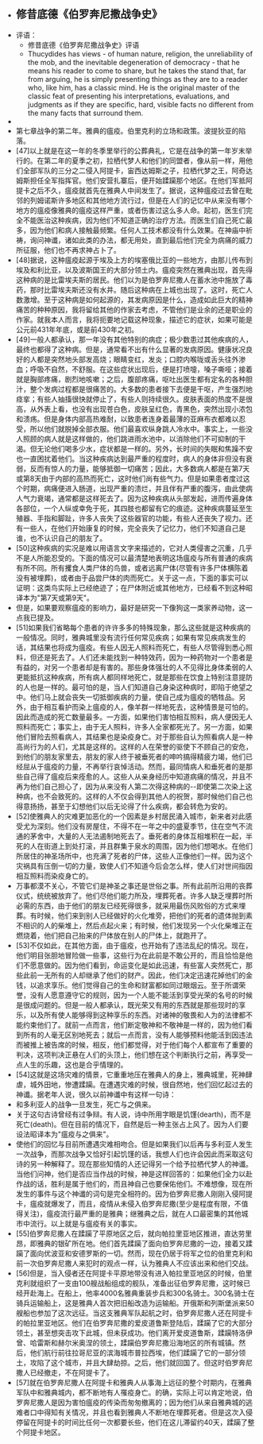 - ## 修昔底德《伯罗奔尼撒战争史》
- 评语：
    - 修昔底德《伯罗奔尼撒战争史》评语
    - Thucydides has views - of human nature, religion, the unreliability of the mob, and the inevitable degeneration of democracy - that he means his reader to come to share, but he takes the stand that, far from arguing, he is simply presenting things as they are to a reader who, like him, has a classic mind. He is the original master of the classic feat of presenting his interpretations, evaluations, and judgments as if they are specific, hard, visible facts no different from the many facts that surround them.
- 
- 第七章战争的第二年。雅典的瘟疫。伯里克利的立场和政策。波提狄亚的陷落。
- [47]以上就是在这一年的冬季里举行的公葬典礼，它是在战争的第一年岁末举行的。在第二年的夏季之初，拉栖代梦人和他们的同盟者，像从前一样，用他们全部军队的三分之二侵入阿提卡，宙西达姆斯之子，拉栖代梦之王，阿奇达姆斯担任全军指挥官。他们安营扎寨后，便开始蹂躏那个地区。在他们军抵阿提卡之后不久，瘟疫就首先在雅典人中间发生了。据说，这种瘟疫过去曾在毗邻的列姆诺斯许多地区和其他地方流行过，但是在人们的记忆中从来没有哪个地方的瘟疫像雅典的瘟疫这样严重，或者伤害过这么多人命。起初，医生们完全不能医治这种疾病，因为他们不知道正确的治疗方法。而医生们自己死亡最多，因为他们和病人接触最频繁。任何人工技术都没有什么效果。在神庙中祈祷，询问神谶，诸如此类的办法，都无用处，直到最后他们完全为病痛的威力所征服，他们也不再求神占卜了。
- [48]据说，这种瘟疫起源于埃及上方的埃塞俄比亚的一些地方，由那儿传布到埃及和利比亚，以及波斯国王的大部分领土内。瘟疫突然在雅典出现，首先得这种病的是比雷埃夫斯的居民。他们以为是伯罗奔尼撒人在蓄水池中施放了毒药，那时比雷埃夫斯还没有水井。随后这种病在上城也出现了。这时，死亡人数激增。至于这种病是如何起源的，其发病原因是什么，造成如此巨大的精神痛苦的种种原因，我将留给其他的作家去考虑，不管他们是业余的还是职业的作家。就我本人而言，我将扼要地记载这种现象，描述它的症状，如果可能是公元前431年年底，或是前430年之初。
- [49]一般人都承认，那一年没有其他特别的病症；极少数患过其他疾病的人，最终也都得了这种病。但是，通常看不出有什么显著的发病原因。健康状况良好的人都是突然地头部发高烧；眼睛变红，发炎；口腔内喉咙或舌头往外渗血；呼吸不自然，不舒服。在这些症状出现后，便是打喷嚏，嗓子嘶哑；接着就是胸部疼痛，剧烈地咳嗽；之后，腹部疼痛，呕吐出医生都有定名的各种胆汁，整个发病过程都是很痛苦的。大多数的患者接下去便是干呕，产生强烈地痉挛；有些人抽搐很快就停止了，有些人则持续很久。皮肤表面的热度不是很高，从外表上看，也没有出现苍白色，皮肤呈红色，青黑色，突然出现小浓包和溃疡。但是身体内部高热难耐，以致患者连身着最薄的亚麻布衣都难以忍受，所以他们就脱掉全部衣服。他们最喜欢纵身跳人冷水中。事实上，一些没人照顾的病人就是这样做的，他们跳进雨水池中，以消除他们不可抑制的干渴。但无论他们喝多少水，症状都是一样的。另外，长时间的失眠和焦躁不安也一直困扰着他们。当这种疾病达到最严重的程度时，病人的身体非但没有衰弱，反而有惊人的力量，能够抵御一切痛苦；因此，大多数病人都是在第7天或第8天由于内部的高热而死亡，这时他们尚有些气力。但是如果患者度过这个时期，病痛便进入肠道，出现严重的溃烂，并且伴有严重的腹泻，由此使病人气力衰竭，通常都是这样死去了。因为这种疾病从头部发起，进而传遍身体各部位，一个人纵或幸免于死，其四肢也都留有它的痕迹。这种疾病蔓延至生殖器、手指和脚趾，许多人丧失了这些器官的功能，有些人还丧失了视力。还有一些人，在他们开始康复的时候，完全丧失了记忆力，他们不知道自己是谁，也不认识自己的朋友了。
- [50]这种疾病的实况是难以用语言文字来描述的，它对人类侵害之沉重，几乎不是人所能忍受的。下面的情况可以最清楚地表明这场瘟疫与所有普通的疾病有所不同。所有攫食人类尸体的鸟兽，或者远离尸体(尽管有许多尸体横陈着没有被埋葬)，或者由于品尝尸体的肉而死亡。关于这一点，下面的事实可以证明：这类鸟实际上已经绝迹了；在尸体附近或其他地方，已经看不到这种昭译本为"第7天或第9天"。
- 但是，如果要观察瘟疫的影响力，最好是研究一下像狗这一类家养动物，这一点我已提及。
- [51]如果我们省略每个患者的许许多多的特殊现象，那么这些就是这种疾病的一般情况。同时，雅典城里没有流行任何常见疾病；如果有常见疾病发生的话，其结果也将成为瘟疫。有些人因无人照料而死亡，有些人尽管得到悉心照料，但还是死去了。人们还未能找到一种特效药，因为一种药物对一个患者是有益的，对另一个患者却是有害的。那些身体强壮的人不见得比身体柔弱的人更能抵抗这种疾病，所有病人都同样地死亡，就是那些在饮食上特别注意提防的人也是一样的。最可怕的是，当人们知道自己身染这种病时，即陷于绝望之中。他们马上就会丧失一切抵御疾病的力量，使自己成为瘟疫的牺牲品。另外，由于相互看护而染上瘟疫的人，像羊群一样地死去，这种情景是可怕的。因此而造成的死亡数量最多。一方面，如果他们害怕相互照料，病人便因无人照料而死亡；事实上，由于无人照料，许多人全家都死光了。另一方面，如果他们冒险去照看病人，其结果也是染疫身亡。对于那些自认为照看病人是一种高尚行为的人们，尤其是这样的。这样的人在荣誉的驱使下不顾自己的安危，到他们的朋友家里去，朋友的家人终于被垂死者的呻吟搞得精疲力竭，他们已经屈从于瘟疫的力量，不再举行哀悼活动。然而，最同情病人和垂死者的是那些自己得了瘟疫后来痊愈的人。这些人从亲身经历中知道病痛的情况，并且不再为他们自己担心了，因为从来没有人第二次得这种病的--即使第二次染上这种病，也不会致死的。这样的人不仅会得到其他人的祝贺，那时候他们自己也得意扬扬，甚至于幻想他们以后无论得了什么疾病，都会转危为安的。
- [52]使雅典人的灾难更加恶化的一个因素是乡村居民涌入城市，新来者对此感受尤为深刻。他们没有房屋住，不得不在一年之中的盛夏季节，住在空气不流通的茅舍中，大量的人无法遏制地死去了。垂死者的身体互相堆积在一起，半死的人在街道上到处打滚，并且群集于泉水的周围，因为他们想喝水。在他们所居住的神圣场所中，也充满了死者的尸体，这些人正像他们一样。因为这个灾祸具有压倒一切的力量，致使人们不知道今后会怎么样，使人们对世间指因相互照料而染疫身亡的。
- 万事都漠不关心，不管它们是神圣之事还是世俗之事。所有此前所沿用的丧葬仪式，统统被放弃了。他们尽他们能力所及，埋葬死者。许多人缺乏埋葬时所必需的东西，由于他们的朋友已经死得很多，就采用最伤风败俗的方式来埋葬。有时候，他们来到别人已经做好的火化堆旁，把他们的死者的遗体抛到素不相识的人的柴堆上，然后点起火来；有时候，他们发现另一个火化柴堆正在燃烧着，他们把自己抬来的尸体放在别人的尸体上，就跑开了。
- [53]不仅如此，在其他方面，由于瘟疫，也开始有了违法乱纪的情况。现在，他们明目张胆地冒险做一些事，这些行为在此前是不敢公开的，而且恰恰是他们不愿意做的。因为他们看到，命运变化是如此迅速，有些富人突然死亡，那些此前一无所有的人却继承了他们的财产。因此，他们决定迅速花掉他们的金钱，以追求享乐。他们觉得自己的生命和财富都如同过眼烟云。至于所谓荣誉，没有人愿意遵守它的规则，因为一个人能不能活到享受光荣的名号的时候是很成问题的。但是一般人都承认，既光荣又有用的东西就是那些现时的享乐，以及所有使人能够得到这种享乐的东西。对诸神的敬畏和人为的法律都不能约束他们了。就前一点而言，他们断定敬神和不敬神是一样的，因为他们看到所有的人毫无区别地死去；就后一点而言，没有人能够预料他能活到因违法而被推上被告席的时候，相反，他们都觉得，对于他们每个人都宣布了重要的判决，这项判决正悬在人们的头顶上，他们想在这个判断执行之前，再享受一点人生的乐趣，这也是合乎情理的。
- [54]这就是这场灾难的情景，它重重地压在雅典人的身上，雅典城里，死神肆虐，城外田地，惨遭蹂躏。在遭遇灾难的时候，很自然地，他们回忆起过去的神谶。据老年人说，很久以前神谶中有这样一句诗：
- 和多利亚人的战争一旦发生，死亡与之俱来。
- 关于这句古诗曾经有过争辩。有人说，诗中所用字眼是饥馑(dearth)，而不是死亡(death)。但在目前的情况下，自然是后一种主张占上风了。因为人们要设法昭译本为"瘟疫与之俱来"。
- 使他们的回忆与目前所遭遇灾难相吻合。但是如果我们以后再与多利亚人发生一次战争，而那次战争又恰好引起饥馑的话，我想人们也许会因此而采取这句诗的另一种解释了。现在那些知情的人还记得另一个给予拉栖代梦人的神谶。当他们问神，他们是否应当作战的时候，神是这样回答的：如果他们全力以赴作战的话，胜利是属于他们的，而且神自己也要保佑他们。不难想像，现在所发生的事件与这个神谶的词句是完全相符的。因为伯罗奔尼撒人刚刚入侵阿提卡，瘟疫就爆发了，而且，疫情从未侵入伯罗奔尼撒(至少是程度有限，不值得关注)，瘟疫流行最严重的是雅典；继雅典之后，就在人口最密集的其他城市中流行。以上就是与瘟疫有关的事实。
- [55]伯罗奔尼撒人在蹂躏了平原地区之后，就向帕拉里亚地区推进，直达劳里昂，即雅典的银矿所在地。他们首先蹂躏了面向伯罗奔尼撒的一边，接着又蹂躏了面向优波亚和安德罗斯的一切。然而，现在仍居于将军之位的伯里克利和前一次伯罗奔尼撒人来犯时的观点一样，认为雅典人不应该出来和他们交战。
- [56]但是，当入侵者还在阿提卡平原地带没有进入帕拉里亚地区的时候，伯里克利就组织了一支由100艘战船组成的舰队，准备出征伯罗奔尼撒，这时候已经开赴海上。在船上，他率4000名雅典重装步兵和300名骑士。300名骑士在骑兵运输船上，这是雅典人首次把旧船改造为运输船。开俄斯和列斯堡派来50艘船也参加了这次远征。当这支雅典军队起航之时，伯罗奔尼撒人还在阿提卡的帕拉里亚地区。他们在伯罗奔尼撒的爱皮道鲁斯登陆后，蹂躏了它的大部分领土，甚至想突击攻下此城，但未获成功。他们离开爱皮道鲁斯，蹂躏特洛伊曾、哈雷斯和赫尔米奥涅的领土，蹂躏伯罗奔尼撒沿海地区的所有城镇。然后，他们航行前往拉哥尼亚的滨海城市普拉西埃，他们蹂躏了它的一部分领土，攻陷了这个城市，并且大肆劫掠。之后，他们就回国了。但这时伯罗奔尼撒人已经撤走，不在阿提卡了。
- [57]就在伯罗奔尼撒人在阿提卡和雅典人从事海上远征的整个时期内，在雅典军队中和雅典城内，都不断地有人罹疫身亡。的确，实际上可以肯定地说，伯罗奔尼撒人是因为害怕瘟疫的传染而匆匆撤离的；因为他们从来自雅典城的逃难者口中得知有关情况，并且也看到雅典人不断地在埋葬死者。但是这次入侵停留在阿提卡的时间比任何一次都要长些，他们在这儿滞留约40天，蹂躏了整个阿提卡地区。
